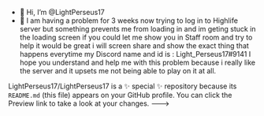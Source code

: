 - 👋 Hi, I’m @LightPerseus17
- 👀 I am having a problem for 3 weeks now trying to log in to Highlife server but something prevents me from loading in and im geting stuck in the loading screen if you could
let me show you in Staff room and try to help it would be great i will screen share and show the exact thing that happens everytime 
my Discord name and id is : Light_Perseus17#9141 I hope you understand and help me with this problem because i really like the server and it upsets me not being able 
to play on it at all.

LightPerseus17/LightPerseus17 is a ✨ special ✨ repository because its `README.md` (this file) appears on your GitHub profile.
You can click the Preview link to take a look at your changes.
--->
